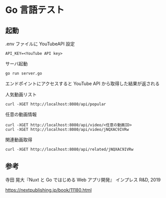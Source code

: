 # Go 言語テスト

## 起動

.env ファイルに YouTubeAPI 設定

```
API_KEY=<YouTube API key>
```

サーバ起動

```golang
go run server.go
```

エンドポイントにアクセスすると YouTube API から取得した結果が返される

人気動画リスト

```
curl -XGET http://localhost:8080/api/popular
```

任意の動画情報

```
curl -XGET http://localhost:8080/api/video/<任意の動画ID>
curl -XGET http://localhost:8080/api/video/jNQXAC9IVRw
```

関連動画取得

```
curl -XGET http://localhost:8080/api/related/jNQXAC9IVRw
```

## 参考

寺田 晃大『Nuxt と Go ではじめる Web アプリ開発』 インプレス R&D, 2019

https://nextpublishing.jp/book/11180.html
